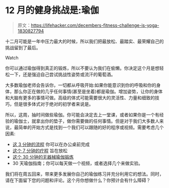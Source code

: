 # 12 月的健身挑战是:瑜伽

> 原文：<https://lifehacker.com/decembers-fitness-challenge-is-yoga-1830827794>

十二月可能是一年中压力最大的时候，所以我们把最放松、最踏实、最荣耀自己的挑战留到了最后。

Watch

你可以通过瑜伽得到真正的锻炼，所以不要认为我们在偷懒。你决定这个月是想轻松一下，还是强迫自己尝试挑战性姿势或流汗的葡萄酒。

大多数瑜伽老师会告诉你，一切都从呼吸开始:如果你能意识到你的呼吸和你的身体，那么你正在做的几乎任何事情(甚至是坐着)都是瑜伽。增加姿势，让你的身体和大脑有更多的事情可做。高级的体式可能需要很大的灵活性、力量和细致的技巧，但是很多体式对于绝对的初学者来说是。

所以，这周，抽时间做些瑜伽。你可能会决定去上一堂课，或者如果你是一个有经验的瑜伽士，就拿出你的垫子，做你需要做的任何事情。但是对于我们大多数人来说，最简单的开始方式是找到一个我们可以跟随的好的程序或视频。需要考虑几个因素:

*   [这 3 分钟的流程](https://vitals.lifehacker.com/a-three-minute-yoga-exercise-routine-you-can-do-while-s-1784948170) 你可以在办公桌前完成
*   [这个 7 分钟的疗程](https://lifehacker.com/this-is-a-7-minute-yoga-routine-that-will-actually-rela-1793244072) 旨在放松
*   [这个 30 分钟的无器械瑜伽锻炼](https://lifehacker.com/a-30-minute-yoga-routine-you-can-do-anywhere-with-no-s-1788472535)
*   30 天瑜伽指南；你可以每天做一个视频，或者选择几个来做实验。

我们将在周五回来，带来更多发展你自己的瑜伽练习并充分利用它的想法。同时，请在下面留下您的问题和评论。这个月你想做什么？你预计会有什么障碍？